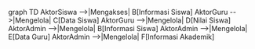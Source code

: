 graph TD
AktorSiswa -->|Mengakses| B[Informasi Siswa]
AktorGuru -->|Mengelola| C[Data Siswa]
AktorGuru -->|Mengelola| D[Nilai Siswa]
AktorAdmin -->|Mengelola| B[Informasi Siswa]
AktorAdmin -->|Mengelola| E[Data Guru]
AktorAdmin -->|Mengelola| F[Informasi Akademik]
